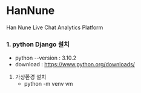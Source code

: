 # HanNune
Han Nune Live Chat Analytics Platform

### 1. python Django 설치
- python --version : 3.10.2
- download : https://www.python.org/downloads/
1. 가상환경 설치
    - python -m venv vm